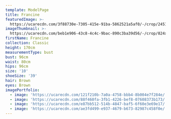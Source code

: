 ```yaml
---
template: ModelPage
title: Francine
featuredImage: >-
  https://ucarecdn.com/3f88730e-7305-415e-91ba-5862521a5af0/-/crop/2451x1310/0,7/-/preview/
imageThumbnail: >-
  https://ucarecdn.com/beb1e906-43c8-4c4c-9bac-890c3ba39d56/-/crop/824x1076/837,264/-/preview/
firstName: Francine
collection: Classic
height: 170cm
measurementType: bust
bust: 96cm
waist: 80cm
hips: 96cm
size: '10'
shoeSize: '39'
hair: Brown
eyes: Brown
imagePortfolio:
  - image: 'https://ucarecdn.com/121f210b-7a0a-4758-bbb4-8b004e7f284e/'
  - image: 'https://ucarecdn.com/88f460fa-3fb1-4226-bef8-07608373b173/'
  - image: 'https://ucarecdn.com/e87bb512-514b-4847-baf5-6f60e3e69e17/'
  - image: 'https://ucarecdn.com/ae3fd499-e937-4679-b673-82987c458f0e/'
---
```



